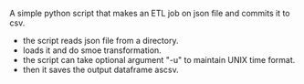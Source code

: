 A simple python script that makes an ETL job 
on json file and commits it to csv.

- the script reads json file from a directory.
- loads it and do smoe transformation.
- the script can take optional argument "-u" to maintain UNIX time format.
- then it saves the output dataframe ascsv.
